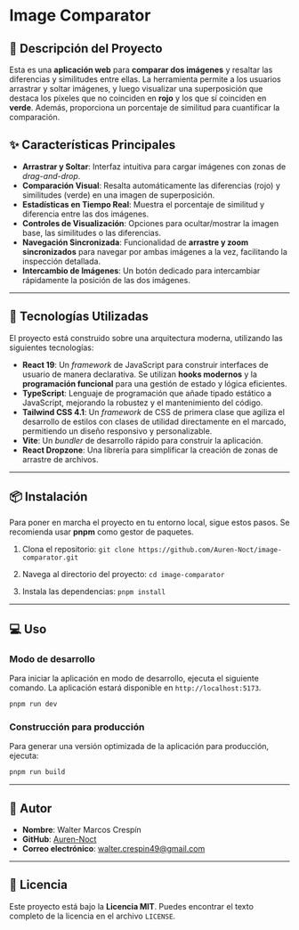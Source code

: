 # Image Comparator

## 📝 Descripción del Proyecto

Esta es una **aplicación web** para **comparar dos imágenes** y resaltar las diferencias y similitudes entre ellas. La herramienta permite a los usuarios arrastrar y soltar imágenes, y luego visualizar una superposición que destaca los píxeles que no coinciden en **rojo** y los que sí coinciden en **verde**. Además, proporciona un porcentaje de similitud para cuantificar la comparación.

## ✨ Características Principales

- **Arrastrar y Soltar**: Interfaz intuitiva para cargar imágenes con zonas de _drag-and-drop_.
- **Comparación Visual**: Resalta automáticamente las diferencias (rojo) y similitudes (verde) en una imagen de superposición.
- **Estadísticas en Tiempo Real**: Muestra el porcentaje de similitud y diferencia entre las dos imágenes.
- **Controles de Visualización**: Opciones para ocultar/mostrar la imagen base, las similitudes o las diferencias.
- **Navegación Sincronizada**: Funcionalidad de **arrastre y zoom sincronizados** para navegar por ambas imágenes a la vez, facilitando la inspección detallada.
- **Intercambio de Imágenes**: Un botón dedicado para intercambiar rápidamente la posición de las dos imágenes.

---

## 🚀 Tecnologías Utilizadas

El proyecto está construido sobre una arquitectura moderna, utilizando las siguientes tecnologías:

- **React 19**: Un _framework_ de JavaScript para construir interfaces de usuario de manera declarativa. Se utilizan **hooks modernos** y la **programación funcional** para una gestión de estado y lógica eficientes.
- **TypeScript**: Lenguaje de programación que añade tipado estático a JavaScript, mejorando la robustez y el mantenimiento del código.
- **Tailwind CSS 4.1**: Un _framework_ de CSS de primera clase que agiliza el desarrollo de estilos con clases de utilidad directamente en el marcado, permitiendo un diseño responsivo y personalizable.
- **Vite**: Un _bundler_ de desarrollo rápido para construir la aplicación.
- **React Dropzone**: Una librería para simplificar la creación de zonas de arrastre de archivos.

---

## 📦 Instalación

Para poner en marcha el proyecto en tu entorno local, sigue estos pasos. Se recomienda usar **pnpm** como gestor de paquetes.

1. Clona el repositorio:
   `git clone https://github.com/Auren-Noct/image-comparator.git`

2. Navega al directorio del proyecto:
   `cd image-comparator`

3. Instala las dependencias:
   `pnpm install`

---

## 💻 Uso

### Modo de desarrollo

Para iniciar la aplicación en modo de desarrollo, ejecuta el siguiente comando. La aplicación estará disponible en `http://localhost:5173`.

```bash
pnpm run dev
```

### Construcción para producción

Para generar una versión optimizada de la aplicación para producción, ejecuta:

```bash
pnpm run build
```

---

## 👤 Autor

- **Nombre**: Walter Marcos Crespín
- **GitHub**: [Auren-Noct](https://github.com/Auren-Noct)
- **Correo electrónico**: <walter.crespin49@gmail.com>

---

## 📜 Licencia

Este proyecto está bajo la **Licencia MIT**. Puedes encontrar el texto completo de la licencia en el archivo `LICENSE`.
